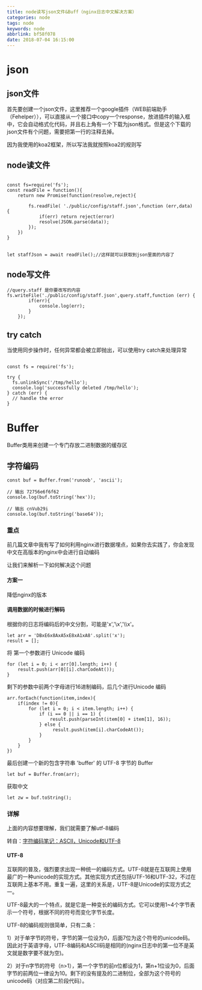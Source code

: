 ```yaml
---
title: node读写json文件&Buff（nginx日志中文解决方案）
categories: node
tags: node
keywords: node
abbrlink: bf58f078
date: 2018-07-04 16:15:00
---
```

# json

## json文件

首先要创建一个json文件，这里推荐一个google插件（WEB前端助手（Fehelper）），可以直接从一个接口中copy一个response，放进插件的输入框中，它会自动格式化代码，并且右上角有一个下载为json格式。但是这个下载的json文件有个问题，需要把第一行的注释去掉。

因为我使用的koa2框架，所以写法我就按照koa2的规则写

## node读文件

```

const fs=require('fs');
const readFile = function(){
    return new Promise(function(resolve,reject){

        fs.readFile( './public/config/staff.json',function (err,data) {
            if(err) return reject(error)
            resolve(JSON.parse(data));
        });
    })
}


let staffJson = await readFile();//这样就可以获取到json里面的内容了

```
## node写文件

```
//query.staff 是你要改写的内容
fs.writeFile('./public/config/staff.json',query.staff,function (err) {
        if(err){
            console.log(err);
        }
    });

```

## try catch 

当使用同步操作时，任何异常都会被立即抛出，可以使用try catch来处理异常

```

const fs = require('fs');

try {
  fs.unlinkSync('/tmp/hello');
  console.log('successfully deleted /tmp/hello');
} catch (err) {
  // handle the error
}

```
# Buffer

Buffer类用来创建一个专门存放二进制数据的缓存区

## 字符编码

```
const buf = Buffer.from('runoob', 'ascii');

// 输出 72756e6f6f62
console.log(buf.toString('hex'));

// 输出 cnVub29i
console.log(buf.toString('base64'));

```

### 重点

前几篇文章中我有写了如何利用nginx进行数据埋点，如果你去实践了，你会发现中文在高版本的nginx中会进行自动编码

让我们来解析一下如何解决这个问题

#### 方案一

降低nginx的版本

#### 调用数据的时候进行解码

根据你的日志将编码后的中文分割，可能是'x','\x','\\\x'。

```
let arr = 'DBxE6x8AxA5xE8xA1xA8'.split('x');
result = [];

```

将 第一个参数进行 Unicode 编码

```
for (let i = 0; i < arr[0].length; i++) {
    result.push(arr[0][i].charCodeAt());
}

```

剩下的参数中前两个字母进行16进制编码，后几个进行Unicode 编码

```
arr.forEach(function(item,index){
    if(index != 0){
        for (let i = 0; i < item.length; i++) {
            if (i == 0 || i == 1) {
                result.push(parseInt(item[0] + item[1], 16));
            } else {
                 result.push(item[i].charCodeAt());
            }
        }
    }
})

```

最后创建一个新的包含字符串 'buffer' 的 UTF-8 字节的 Buffer

```
let buf = Buffer.from(arr);

```

获取中文

```
let zw = buf.toString();

```

### 详解

上面的内容想要理解，我们就需要了解utf-8编码

转自：[字符编码笔记：ASCII，Unicode和UTF-8](https://www.cnblogs.com/ziolo/p/3822454.html)

#### UTF-8

互联网的普及，强烈要求出现一种统一的编码方式。UTF-8就是在互联网上使用最广的一种unicode的实现方式。其他实现方式还包括UTF-16和UTF-32，不过在互联网上基本不用。重复一遍，这里的关系是，UTF-8是Unicode的实现方式之一。

UTF-8最大的一个特点，就是它是一种变长的编码方式。它可以使用1~4个字节表示一个符号，根据不同的符号而变化字节长度。

UTF-8的编码规则很简单，只有二条：

1）对于单字节的符号，字节的第一位设为0，后面7位为这个符号的unicode码。因此对于英语字母，UTF-8编码和ASCII码是相同的(nginx日志中的第一位不是英文就是数字要不就为空)。

2）对于n字节的符号（n>1），第一个字节的前n位都设为1，第n+1位设为0，后面字节的前两位一律设为10。剩下的没有提及的二进制位，全部为这个符号的unicode码（对应第二阶段代码）。